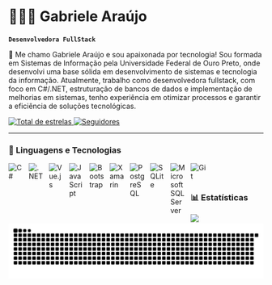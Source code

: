 # 👩🏻‍💻 Gabriele Araújo

**`Desenvolvedora FullStack`**

👋 Me chamo Gabriele Araújo e sou apaixonada por tecnologia! Sou formada em Sistemas de Informação pela Universidade Federal de Ouro Preto, onde desenvolvi uma base sólida em desenvolvimento de sistemas e tecnologia da informação.
Atualmente, trabalho como desenvolvedora fullstack, com foco em C#/.NET, estruturação de bancos de dados e implementação de melhorias em sistemas, tenho experiência em otimizar processos e garantir a eficiência de soluções tecnológicas.

<p align="left">
    <a href="https://github.com/GabrieleAraujoDev?tab=repositories&sort=stargazers">
        <img 
            alt="Total de estrelas" 
            title="Total de estrelas GitHub" 
            src="https://custom-icon-badges.demolab.com/github/stars/GabrieleAraujoDev?color=55960c&style=for-the-badge&labelColor=488207&logo=star&label=estrelas"
        />
    </a>
    <a href="https://github.com/GabrieleAraujoDev?tab=followers">
        <img 
            alt="Seguidores" 
            title="Me siga no GitHub" 
            src="https://custom-icon-badges.demolab.com/github/followers/GabrieleAraujoDev?color=236ad3&labelColor=1155ba&style=for-the-badge&logo=github&label=Seguidores&logoColor=white"
        />
    </a>
</p>

---

### 🤖 Linguagens e Tecnologias

<p>
    <img 
        align="left" 
        alt="C#" 
        title="C#" 
        width="30px" 
        style="padding-right: 10px; vertical-align: middle;" 
        src="https://cdn.jsdelivr.net/gh/devicons/devicon/icons/csharp/csharp-original.svg"
    />
    <img 
        align="left" 
        alt=".NET" 
        title=".NET" 
        width="30px" 
        style="padding-right: 10px; vertical-align: middle;" 
        src="https://cdn.jsdelivr.net/gh/devicons/devicon/icons/dot-net/dot-net-original.svg"
    />
    <img 
        align="left" 
        alt="Vue.js" 
        title="Vue.js" 
        width="30px" 
        style="padding-right: 10px; vertical-align: middle;" 
        src="https://cdn.jsdelivr.net/gh/devicons/devicon/icons/vuejs/vuejs-original.svg"
    />
    <img 
        align="left" 
        alt="JavaScript" 
        title="JavaScript" 
        width="30px" 
        style="padding-right: 10px; vertical-align: middle;" 
        src="https://cdn.jsdelivr.net/gh/devicons/devicon/icons/javascript/javascript-original.svg"
    />
    <img 
        align="left" 
        alt="Bootstrap" 
        title="Bootstrap" 
        width="30px" 
        style="padding-right: 10px; vertical-align: middle;" 
        src="https://cdn.jsdelivr.net/gh/devicons/devicon/icons/bootstrap/bootstrap-original.svg"
    />
    <img 
        align="left" 
        alt="Xamarin" 
        title="Xamarin" 
        width="30px" 
        style="padding-right: 10px; vertical-align: middle;" 
        src="https://cdn.jsdelivr.net/gh/devicons/devicon/icons/xamarin/xamarin-original.svg"
    />
    <img 
        align="left" 
        alt="PostgreSQL" 
        title="PostgreSQL" 
        width="30px" 
        style="padding-right: 10px; vertical-align: middle;" 
        src="https://cdn.jsdelivr.net/gh/devicons/devicon/icons/postgresql/postgresql-original.svg"
    />
    <img 
        align="left" 
        alt="SQLite" 
        title="SQLite" 
        width="30px" 
        style="padding-right: 10px; vertical-align: middle;" 
        src="https://cdn.jsdelivr.net/gh/devicons/devicon/icons/sqlite/sqlite-original.svg"
    />
    <img 
        align="left" 
        alt="Microsoft SQL Server" 
        title="Microsoft SQL Server" 
        width="30px" 
        style="padding-right: 10px; vertical-align: middle;" 
        src="https://cdn.jsdelivr.net/gh/devicons/devicon/icons/microsoftsqlserver/microsoftsqlserver-original.svg"
    />
    <img 
        align="left" 
        alt="Git" 
        title="Git" 
        width="30px" 
        style="padding-right: 10px; vertical-align: middle;" 
        src="https://cdn.jsdelivr.net/gh/devicons/devicon/icons/git/git-original.svg"
    />
</p>

<br/>
<br/>

### 📊 Estatísticas

<div>
    <img height="180em" src="https://github-readme-stats.vercel.app/api?username=GabrieleAraujoDev&show_icons=true&theme=tokyonight&include_all_commits" />
</div>

<picture>
  <source media="(prefers-color-scheme: dark)" srcset="https://raw.githubusercontent.com/GabrieleAraujoDev/GabrieleAraujoDev/output/github-snake-dark.svg" />
  <source media="(prefers-color-scheme: light)" srcset="https://raw.githubusercontent.com/GabrieleAraujoDev/GabrieleAraujoDev/output/github-snake.svg" />
  <img alt="github-snake" src="https://raw.githubusercontent.com/GabrieleAraujoDev/GabrieleAraujoDev/output/github-snake.svg" />
</picture>
